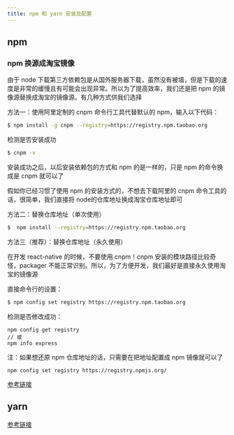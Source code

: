 ```yaml
---
title: npm 和 yarn 安装及配置
---
```


## npm

### npm 换源成淘宝镜像

由于 node 下载第三方依赖包是从国外服务器下载，虽然没有被墙，但是下载的速度是非常的缓慢且有可能会出现异常。所以为了提高效率，我们还是把 npm 的镜像源替换成淘宝的镜像源。有几种方式供我们选择

方法一：使用阿里定制的 cnpm 命令行工具代替默认的 npm，输入以下代码：

```bash
$ npm install -g cnpm --registry=https://registry.npm.taobao.org
```

检测是否安装成功

```bash
$ cnpm -v
```


安装成功之后，以后安装依赖包的方式和 npm 的是一样的，只是 npm 的命令换成是 cnpm 就可以了

假如你已经习惯了使用 npm 的安装方式的，不想去下载阿里的 cnpm 命令工具的话，很简单，我们直接将 node的仓库地址换成淘宝仓库地址即可

方法二：替换仓库地址（单次使用）

```bash
$  npm install --registry=https://registry.npm.taobao.org
```

方法三（推荐）：替换仓库地址（永久使用）

在开发 react-native 的时候，不要使用 cnpm！cnpm 安装的模块路径比较奇怪，packager 不能正常识别。所以，为了方便开发，我们最好是直接永久使用淘宝的镜像源

直接命令行的设置：

```bash
$ npm config set registry https://registry.npm.taobao.org
```

检测是否修改成功：

```
npm config get registry
// 或
npm info express
```

注：如果想还原 npm 仓库地址的话，只需要在把地址配置成 npm 镜像就可以了

```
npm config set registry https://registry.npmjs.org/
```

[参考链接](https://www.cnblogs.com/cythia/p/10985080.html)

## yarn





[参考链接](https://www.yarnpkg.cn/getting-started/install)